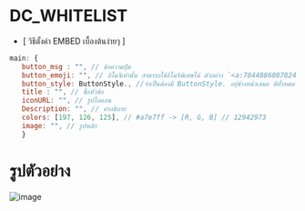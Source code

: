 # DC_WHITELIST
+ [ วิธีตั้งค่า EMBED เบื้องต้นง่ายๆ ]

 ```js 
 main: {
    button_msg : "", // ข้อความปุ่ม
    button_emoji: "", // อิโมจิเท่านั้น สามารถใช้อิโมจิพิเศษได้ ตัวอย่าง `<a:784488608782483477:853402922037280780>`
    button_style: ButtonStyle., //จำเป็นต้องมี ButtonStyle. อยุ่ข้างหน้าเสมอ มีทั้งหมด 4สี ได้แก่ Primary สีน้ำเงิน , Secondary = เทา , Success = เขียว ,Danger =แดง 
    title : "", // ชื่อหัวข้อ
    iconURL: "", // รูปไอคอน
    Description: "", // คำอธิบาย
    colors: [197, 126, 125], // #a7e7ff -> [R, G, B] // 12942973
    image: "", // รูปหลัก
    }   
 ```
 # รูปตัวอย่าง
 ![image](https://user-images.githubusercontent.com/69198341/190901275-049e7bb6-1947-4e05-b01f-c63c0c7bfd31.png)

